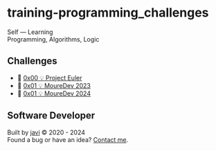 # training-programming_challenges
Self ― Learning  
Programming, Algorithms, Logic
## Challenges
- :open_file_folder: [0x00 :bulb: Project Euler](./0x00/README.md)
- :open_file_folder: [0x01 :bulb: MoureDev 2023](./0x01/README.md)
- :open_file_folder: [0x01 :bulb: MoureDev 2024](./0x02/README.md)
## Software Developer
Built by [javi](https://github.com/javierandres-dev/) :copyright: 2020 - 2024  
Found a bug or have an idea? [Contact me](https://www.linkedin.com/in/javierandres-dev/).
